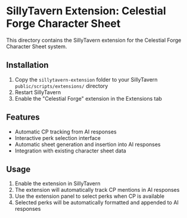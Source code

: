 # SillyTavern Extension: Celestial Forge Character Sheet

This directory contains the SillyTavern extension for the Celestial Forge Character Sheet system.

## Installation

1. Copy the `sillytavern-extension` folder to your SillyTavern `public/scripts/extensions/` directory
2. Restart SillyTavern
3. Enable the "Celestial Forge" extension in the Extensions tab

## Features

- Automatic CP tracking from AI responses
- Interactive perk selection interface
- Automatic sheet generation and insertion into AI responses
- Integration with existing character sheet data

## Usage

1. Enable the extension in SillyTavern
2. The extension will automatically track CP mentions in AI responses
3. Use the extension panel to select perks when CP is available
4. Selected perks will be automatically formatted and appended to AI responses